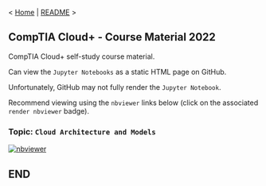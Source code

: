 < [Home](https://github.com/SeanOhAileasa) | [README](https://github.com/SeanOhAileasa/cdp-cloud-architecture-and-models/blob/main/README.md) >

## CompTIA Cloud+ - Course Material 2022

CompTIA Cloud+ self-study course material.

Can view the ``Jupyter Notebooks`` as a static HTML page on GitHub.

Unfortunately, GitHub may not fully render the ``Jupyter Notebook``.

Recommend viewing using the ``nbviewer`` links below (click on the associated ``render nbviewer`` badge).

### Topic: ``Cloud Architecture and Models``

[![nbviewer](https://raw.githubusercontent.com/jupyter/design/master/logos/Badges/nbviewer_badge.svg)](https://nbviewer.jupyter.org/github/SeanOhAileasa/cdp-cloud-architecture-and-models/blob/main/cdp-cloud-architecture-and-models.ipynb)

## END